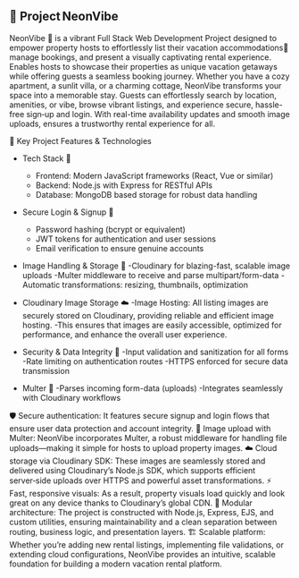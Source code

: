 ## 🌈 Project NeonVibe

NeonVibe 🏡  is a vibrant Full Stack Web Development Project designed to empower property hosts to effortlessly list their vacation accommodations🏡  manage bookings, and present a visually captivating rental experience. Enables hosts to showcase their properties as unique vacation getaways while offering guests a seamless booking journey. Whether you have a cozy apartment, a sunlit villa, or a charming cottage, NeonVibe transforms your space into a memorable stay. Guests can effortlessly search by location, amenities, or vibe, browse vibrant listings, and experience secure, hassle-free sign‑up and login. With real-time availability updates and smooth image uploads, ensures a trustworthy rental experience for all.

🚀 Key Project Features & Technologies
- Tech Stack 📱
   - Frontend: Modern JavaScript frameworks (React, Vue or similar)
   - Backend: Node.js with Express for RESTful APIs
   - Database: MongoDB based storage for robust data handling

- Secure Login & Signup 🔐
   - Password hashing (bcrypt or equivalent)
   - JWT tokens for authentication and user sessions
   - Email verification to ensure genuine accounts

- Image Handling & Storage 🌟
  -Cloudinary for blazing-fast, scalable image uploads
  -Multer middleware to receive and parse multipart/form-data
  -Automatic transformations: resizing, thumbnails, optimization

- Cloudinary Image Storage ☁️
   -Image Hosting: All listing images are securely stored on Cloudinary, providing reliable and efficient image hosting.
   -This ensures that images are easily accessible, optimized for performance, and enhance the overall user experience.

- Security & Data Integrity 🔐
  -Input validation and sanitization for all forms
  -Rate limiting on authentication routes
  -HTTPS enforced for secure data transmission

- Multer 💾
  -Parses incoming form-data (uploads)
  -Integrates seamlessly with Cloudinary workflows





 



🛡️ Secure authentication: It features secure signup and login flows that ensure user data protection and account integrity.
📸 Image upload with Multer: NeonVibe incorporates Multer, a robust middleware for handling file uploads—making it simple for hosts to upload property images.
☁️ Cloud storage via Cloudinary SDK: These images are seamlessly stored and delivered using Cloudinary’s Node.js SDK, which supports efficient server‑side uploads over HTTPS and powerful asset transformations.
⚡ Fast, responsive visuals: As a result, property visuals load quickly and look great on any device thanks to Cloudinary’s global CDN.
🧩 Modular architecture: The project is constructed with Node.js, Express, EJS, and custom utilities, ensuring maintainability and a clean separation between routing, business logic, and presentation layers.
🏗️ Scalable platform: Whether you’re adding new rental listings, implementing file validations, or extending cloud configurations, NeonVibe provides an intuitive, scalable foundation for building a modern vacation rental platform.









